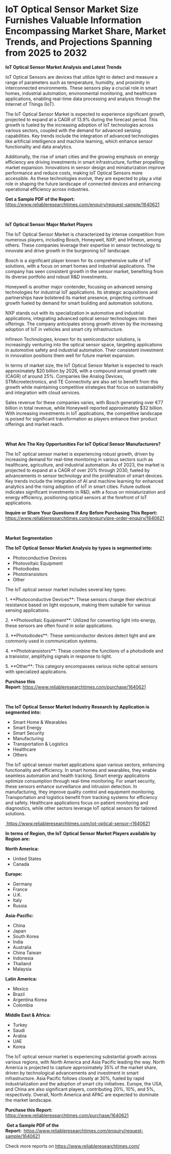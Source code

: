 <p><h1>IoT Optical Sensor Market Size Furnishes Valuable Information Encompassing Market Share, Market Trends, and Projections Spanning from 2025 to 2032</h1></p><p><strong>IoT Optical Sensor Market Analysis and Latest Trends</strong></p>
<p><p>IoT Optical Sensors are devices that utilize light to detect and measure a range of parameters such as temperature, humidity, and proximity in interconnected environments. These sensors play a crucial role in smart homes, industrial automation, environmental monitoring, and healthcare applications, enabling real-time data processing and analysis through the Internet of Things (IoT).</p><p>The IoT Optical Sensor Market is expected to experience significant growth, projected to expand at a CAGR of 13.9% during the forecast period. This growth is fueled by the increasing adoption of IoT technologies across various sectors, coupled with the demand for advanced sensing capabilities. Key trends include the integration of advanced technologies like artificial intelligence and machine learning, which enhance sensor functionality and data analytics.</p><p>Additionally, the rise of smart cities and the growing emphasis on energy efficiency are driving investments in smart infrastructure, further propelling market expansion. Innovations in sensor design and miniaturization improve performance and reduce costs, making IoT Optical Sensors more accessible. As these technologies evolve, they are expected to play a vital role in shaping the future landscape of connected devices and enhancing operational efficiency across industries.</p></p>
<p><strong>Get a Sample PDF of the Report:&nbsp;</strong> <a href="https://www.reliableresearchtimes.com/enquiry/request-sample/1640621?utm_campaign=2722&utm_medium=2&utm_source=Github&utm_content=ia&utm_term=23032025&utm_id=iot-optical-sensor">https://www.reliableresearchtimes.com/enquiry/request-sample/1640621</a></p>
<p>&nbsp;</p>
<p><strong>IoT Optical Sensor Major Market Players</strong></p>
<p><p>The IoT Optical Sensor Market is characterized by intense competition from numerous players, including Bosch, Honeywell, NXP, and Infineon, among others. These companies leverage their expertise in sensor technology to innovate and drive growth in the burgeoning IoT landscape.</p><p>Bosch is a significant player known for its comprehensive suite of IoT solutions, with a focus on smart homes and industrial applications. The company has seen consistent growth in the sensor market, benefiting from its diverse portfolio and robust R&D investments.</p><p>Honeywell is another major contender, focusing on advanced sensing technologies for industrial IoT applications. Its strategic acquisitions and partnerships have bolstered its market presence, projecting continued growth fueled by demand for smart building and automation solutions.</p><p>NXP stands out with its specialization in automotive and industrial applications, integrating advanced optical sensor technologies into their offerings. The company anticipates strong growth driven by the increasing adoption of IoT in vehicles and smart city infrastructure.</p><p>Infineon Technologies, known for its semiconductor solutions, is increasingly venturing into the optical sensor space, targeting applications in automotive safety and industrial automation. Their consistent investment in innovation positions them well for future market expansion.</p><p>In terms of market size, the IoT Optical Sensor Market is expected to reach approximately $20 billion by 2026, with a compound annual growth rate (CAGR) of around 25%. Companies like Analog Devices, STMicroelectronics, and TE Connectivity are also set to benefit from this growth while maintaining competitive strategies that focus on sustainability and integration with cloud services.</p><p>Sales revenue for these companies varies, with Bosch generating over €77 billion in total revenue, while Honeywell reported approximately $32 billion. With increasing investments in IoT applications, the competitive landscape is poised for significant transformation as players enhance their product offerings and market reach.</p></p>
<p>&nbsp;</p>
<p><strong>What Are The Key Opportunities For IoT Optical Sensor Manufacturers?</strong></p>
<p><p>The IoT optical sensor market is experiencing robust growth, driven by increasing demand for real-time monitoring in various sectors such as healthcare, agriculture, and industrial automation. As of 2023, the market is projected to expand at a CAGR of over 20% through 2030, fueled by advancements in sensor technology and the proliferation of smart devices. Key trends include the integration of AI and machine learning for enhanced analytics and the rising adoption of IoT in smart cities. Future outlook indicates significant investments in R&D, with a focus on miniaturization and energy efficiency, positioning optical sensors at the forefront of IoT applications.</p></p>
<p><strong>Inquire or Share Your Questions If Any Before Purchasing This Report:</strong> <a href="https://www.reliableresearchtimes.com/enquiry/pre-order-enquiry/1640621?utm_campaign=2722&utm_medium=2&utm_source=Github&utm_content=ia&utm_term=23032025&utm_id=iot-optical-sensor">https://www.reliableresearchtimes.com/enquiry/pre-order-enquiry/1640621</a></p>
<p>&nbsp;</p>
<p><strong>Market Segmentation</strong></p>
<p><strong>The IoT Optical Sensor Market Analysis by types is segmented into:</strong></p>
<p><ul><li>Photoconductive Devices</li><li>Photovoltaic Equipment</li><li>Photodiodes</li><li>Phototransistors</li><li>Other</li></ul></p>
<p><p>The IoT optical sensor market includes several key types: </p><p>1. **Photoconductive Devices**: These sensors change their electrical resistance based on light exposure, making them suitable for various sensing applications.  </p><p>2. **Photovoltaic Equipment**: Utilized for converting light into energy, these sensors are often found in solar applications.  </p><p>3. **Photodiodes**: These semiconductor devices detect light and are commonly used in communication systems.  </p><p>4. **Phototransistors**: These combine the functions of a photodiode and a transistor, amplifying signals in response to light.  </p><p>5. **Other**: This category encompasses various niche optical sensors with specialized applications.</p></p>
<p><strong>Purchase this Report:&nbsp;</strong><a href="https://www.reliableresearchtimes.com/purchase/1640621?utm_campaign=2722&utm_medium=2&utm_source=Github&utm_content=ia&utm_term=23032025&utm_id=iot-optical-sensor">https://www.reliableresearchtimes.com/purchase/1640621</a></p>
<p>&nbsp;</p>
<p><strong>The IoT Optical Sensor Market Industry Research by Application is segmented into:</strong></p>
<p><ul><li>Smart Home & Wearables</li><li>Smart Energy</li><li>Smart Security</li><li>Manufacturing</li><li>Transportation & Logistics</li><li>Healthcare</li><li>Others</li></ul></p>
<p><p>The IoT optical sensor market applications span various sectors, enhancing functionality and efficiency. In smart homes and wearables, they enable seamless automation and health tracking. Smart energy applications optimize consumption through real-time monitoring. For smart security, these sensors enhance surveillance and intrusion detection. In manufacturing, they improve quality control and equipment monitoring. Transportation and logistics benefit from tracking systems for efficiency and safety. Healthcare applications focus on patient monitoring and diagnostics, while other sectors leverage IoT optical sensors for tailored solutions.</p></p>
<p><a href="https://www.reliableresearchtimes.com/iot-optical-sensor-r1640621?utm_campaign=2722&utm_medium=2&utm_source=Github&utm_content=ia&utm_term=23032025&utm_id=iot-optical-sensor">&nbsp;https://www.reliableresearchtimes.com/iot-optical-sensor-r1640621</a></p>
<p><strong>In terms of Region, the IoT Optical Sensor Market Players available by Region are:</strong></p>
<p>
    <p> <strong> North America: </strong>
        <ul>
            <li>United States</li>
            <li>Canada</li>
        </ul>
        </p> 
    <p> <strong> Europe: </strong>
        <ul>
            <li>Germany</li>
            <li>France</li>
            <li>U.K.</li>
            <li>Italy</li>
            <li>Russia</li>
        </ul>
        </p> 
    <p> <strong> Asia-Pacific: </strong>
        <ul>
            <li>China</li>
            <li>Japan</li>
            <li>South Korea</li>
            <li>India</li>
            <li>Australia</li>
            <li>China Taiwan</li>
            <li>Indonesia</li>
            <li>Thailand</li>
            <li>Malaysia</li>
        </ul>
        </p> 
    <p> <strong> Latin America: </strong>
        <ul>
            <li>Mexico</li>
            <li>Brazil</li>
            <li>Argentina Korea</li>
            <li>Colombia</li>
        </ul>
        </p> 
    <p> <strong> Middle East & Africa: </strong>
        <ul>
            <li>Turkey</li>
            <li>Saudi</li>
            <li>Arabia</li>
            <li>UAE</li>
            <li>Korea</li>
        </ul>
    </p>
    </p>
<p><p>The IoT optical sensor market is experiencing substantial growth across various regions, with North America and Asia Pacific leading the way. North America is projected to capture approximately 35% of the market share, driven by technological advancements and investment in smart infrastructure. Asia Pacific follows closely at 30%, fueled by rapid industrialization and the adoption of smart city initiatives. Europe, the USA, and China are also significant players, contributing 20%, 10%, and 5%, respectively. Overall, North America and APAC are expected to dominate the market landscape.</p></p>
<p><strong>Purchase this Report: </strong><a href="https://www.reliableresearchtimes.com/purchase/1640621?utm_campaign=2722&utm_medium=2&utm_source=Github&utm_content=ia&utm_term=23032025&utm_id=iot-optical-sensor">https://www.reliableresearchtimes.com/purchase/1640621</a></p>
<p>&nbsp;<strong>Get a Sample PDF of the Report:&nbsp;&nbsp;</strong><a href="https://www.reliableresearchtimes.com/enquiry/request-sample/1640621?utm_campaign=2722&utm_medium=2&utm_source=Github&utm_content=ia&utm_term=23032025&utm_id=iot-optical-sensor">https://www.reliableresearchtimes.com/enquiry/request-sample/1640621</a></p>
<p><strong></strong></p>
<p>Check more reports on <a href="https://www.reliableresearchtimes.com/?utm_campaign=2722&utm_medium=2&utm_source=Github&utm_content=ia&utm_term=23032025&utm_id=iot-optical-sensor">https://www.reliableresearchtimes.com/</a></p>